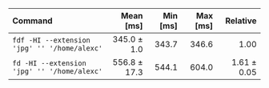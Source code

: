| Command | Mean [ms] | Min [ms] | Max [ms] | Relative |
|:---|---:|---:|---:|---:|
| `fdf -HI --extension 'jpg' '' '/home/alexc'` | 345.0 ± 1.0 | 343.7 | 346.6 | 1.00 |
| `fd -HI --extension 'jpg' '' '/home/alexc'` | 556.8 ± 17.3 | 544.1 | 604.0 | 1.61 ± 0.05 |
